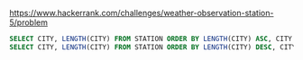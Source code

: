 https://www.hackerrank.com/challenges/weather-observation-station-5/problem

```sql
SELECT CITY, LENGTH(CITY) FROM STATION ORDER BY LENGTH(CITY) ASC, CITY LIMIT 1;
SELECT CITY, LENGTH(CITY) FROM STATION ORDER BY LENGTH(CITY) DESC, CITY LIMIT 1;
```
